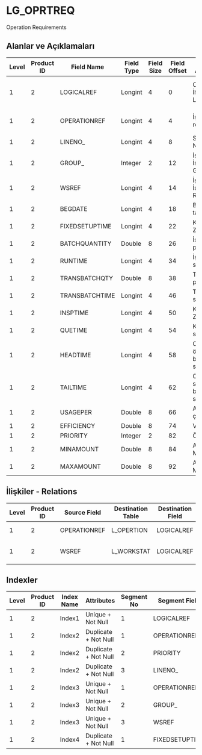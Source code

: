 # LG_OPRTREQ

Operation Requirements

## Alanlar ve Açıklamaları

| Level | Product ID | Field Name | Field Type | Field Size | Field Offset | Türkçe Açıklama | Expression |
| ----- | ---------- | ---------- | ---------- | ---------- | ------------ | --------------- | ---------- |
| 1 | 2 | LOGICALREF | Longint | 4 | 0 | Operasyon İhtiyaçları Log. Ref. | Operation Requirement Logical Reference |
| 1 | 2 | OPERATIONREF | Longint | 4 | 4 | İşlem kartı ref. | Operation Card Reference |
| 1 | 2 | LINENO_ | Longint | 4 | 8 | Satır Numarası | Line Number |
| 1 | 2 | GROUP_ | Integer | 2 | 12 | İş İstasyonu Grup Kodu | Workstation Group Code |
| 1 | 2 | WSREF | Longint | 4 | 14 | İş İstasyonu Ref. | Workstation Reference |
| 1 | 2 | BEGDATE | Longint | 4 | 18 | Başlangıç tarihi | Start Date |
| 1 | 2 | FIXEDSETUPTIME | Longint | 4 | 22 | Kurulum Zamanı  | Fixed Setup Duration |
| 1 | 2 | BATCHQUANTITY | Double | 8 | 26 | İşlem partisi | Operation Batch |
| 1 | 2 | RUNTIME | Longint | 4 | 34 | İşlem süresi | Operation Duration |
| 1 | 2 | TRANSBATCHQTY | Double | 8 | 38 | Taşıma partisi | Transport Batch |
| 1 | 2 | TRANSBATCHTIME | Longint | 4 | 46 | Taşıma süresi | Transport Duration |
| 1 | 2 | INSPTIME | Longint | 4 | 50 | Kontrol Zamanı | Control Time |
| 1 | 2 | QUETIME | Longint | 4 | 54 | Kuyruk süresi | Duration In Queue |
| 1 | 2 | HEADTIME | Longint | 4 | 58 | Operasyon öncesi bekleme süresi | Waiting Duration Before Operation |
| 1 | 2 | TAILTIME | Longint | 4 | 62 | Operasyon sonrası bekleme süresi | Waiting Duration After Operation |
| 1 | 2 | USAGEPER | Double | 8 | 66 | Aktif çalışan | Personnel In Use |
| 1 | 2 | EFFICIENCY | Double | 8 | 74 | Verimlilik | Efficiency |
| 1 | 2 | PRIORITY | Integer | 2 | 82 | Öncelik | Priority |
| 1 | 2 | MINAMOUNT | Double | 8 | 84 | Asgari Miktar | Minimum Quantity |
| 1 | 2 | MAXAMOUNT | Double | 8 | 92 | Azami Miktar | Maximum Quantity |

## İlişkiler - Relations

| Level | Product ID | Source Field | Destination Table | Destination Field | Relation Type | Extra Condition |
| ----- | ---------- | ------------ | ---------------- | ---------------- | ------------- | --------------- |
| 1 | 2 | OPERATIONREF | L_OPERTION | LOGICALREF | one-to-one |  |
| 1 | 2 | WSREF | L_WORKSTAT | LOGICALREF | one-to-many |  |

## Indexler

| Level | Product ID | Index Name | Attributes | Segment No | Segment Field | Sense |
| ----- | ---------- | ---------- | ---------- | ---------- | ------------- | ----- |
| 1 | 2 | Index1 | Unique + Not Null | 1 | LOGICALREF | Ascending |
| 1 | 2 | Index2 | Duplicate + Not Null | 1 | OPERATIONREF | Ascending |
| 1 | 2 | Index2 | Duplicate + Not Null | 2 | PRIORITY | Ascending |
| 1 | 2 | Index2 | Duplicate + Not Null | 3 | LINENO_ | Ascending |
| 1 | 2 | Index3 | Unique + Not Null | 1 | OPERATIONREF | Ascending |
| 1 | 2 | Index3 | Unique + Not Null | 2 | GROUP_ | Ascending |
| 1 | 2 | Index3 | Unique + Not Null | 3 | WSREF | Ascending |
| 1 | 2 | Index4 | Duplicate + Not Null | 1 | FIXEDSETUPTIME | Ascending |
